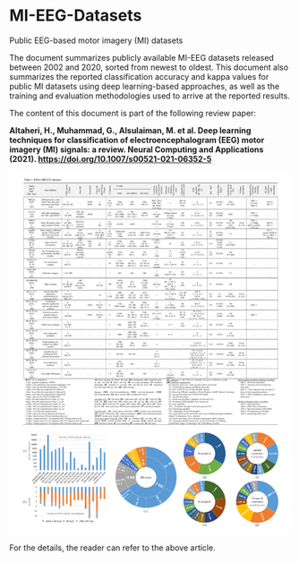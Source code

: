 # MI-EEG-Datasets
Public EEG-based motor imagery (MI) datasets

The document summarizes publicly available MI-EEG datasets released between 2002 and 2020, sorted from newest to oldest. This document also summarizes the reported classification accuracy and kappa values for public MI datasets using deep learning-based approaches, as well as the training and evaluation methodologies used to arrive at the reported results.




The content of this document is part of the following review paper: 

**Altaheri, H., Muhammad, G., Alsulaiman, M. et al. Deep learning techniques for classification of electroencephalogram (EEG) motor imagery (MI) signals: a review. Neural Computing and Applications (2021). https://doi.org/10.1007/s00521-021-06352-5**


![Image of Yaktocat](https://github.com/Altaheri/MI-EEG-Datasets/blob/main/Table%203%20%26%20charts.png)


For the details, the reader can refer to the above article.

